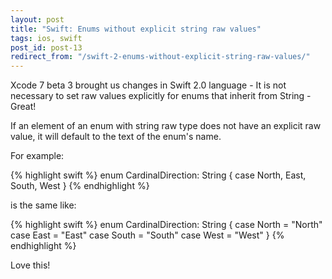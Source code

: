```yaml
---
layout: post
title: "Swift: Enums without explicit string raw values"
tags: ios, swift
post_id: post-13
redirect_from: "/swift-2-enums-without-explicit-string-raw-values/"
---
```

Xcode 7 beta 3 brought us changes in Swift 2.0 language - It is not necessary
to set raw values explicitly for enums that inherit from String - Great!

If an element of an enum with string raw type does not have an explicit raw
value, it will default to the text of the enum's name.

For example:

{% highlight swift %}
enum CardinalDirection: String {
    case North, East, South, West
}
{% endhighlight %}

is the same like:

{% highlight swift %}
enum CardinalDirection: String {
    case North = "North"
    case East = "East"
    case South = "South"
    case West = "West"
}
{% endhighlight %}

Love this!
